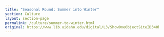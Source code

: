 ```yaml
---
title: "Seasonal Round: Summer into Winter"
section: Culture
layout: section-page
permalink: /culture/summer-to-winter.html
original: https://www.lib.uidaho.edu/digital/L3/ShowOneObjectSiteID34ObjectID305.html
---
```

